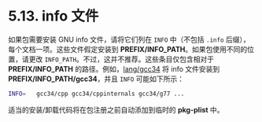 # 5.13. info 文件

如果包需要安装 GNU info 文件，请将它们列在 `INFO` 中（不包括 `.info` 后缀），每个文档一项。这些文件假定安装到 **PREFIX/INFO\_PATH**。如果包使用不同的位置，请更改 `INFO_PATH`。不过，这并不推荐。这些条目仅包含相对于 **PREFIX/INFO\_PATH** 的路径。例如，[lang/gcc34](https://cgit.freebsd.org/ports/tree/lang/gcc34/) 将 info 文件安装到 **PREFIX/INFO\_PATH/gcc34**，并且 `INFO` 可能如下所示：

```sh
INFO=	gcc34/cpp gcc34/cppinternals gcc34/g77 ...
```

适当的安装/卸载代码将在包注册之前自动添加到临时的 **pkg-plist** 中。
